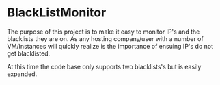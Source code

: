 # BlackListMonitor

The purpose of this project is to make it easy to monitor IP's and the blacklists they are on. As any hosting company/user with a number of VM/Instances will quickly realize is the importance of ensuing IP's do not get blacklisted.

At this time the code base only supports two blacklists's but is easily expanded.
